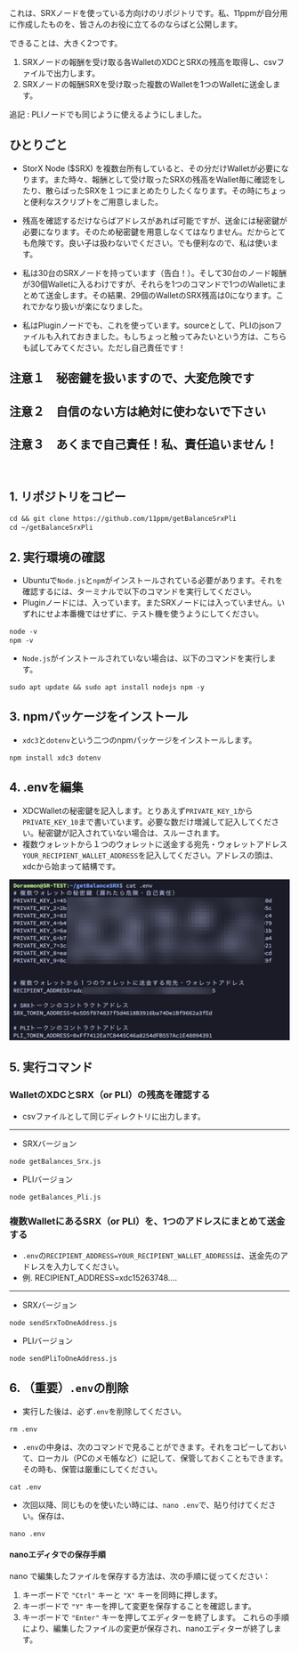 これは、SRXノードを使っている方向けのリポジトリです。私、11ppmが自分用に作成したものを、皆さんのお役に立てるのならばと公開します。

できることは、大きく2つです。

1. SRXノードの報酬を受け取る各WalletのXDCとSRXの残高を取得し、csvファイルで出力します。
2. SRXノードの報酬SRXを受け取った複数のWalletを1つのWalletに送金します。

追記 : PLIノードでも同じように使えるようにしました。

## ひとりごと

- StorX Node ($SRX) を複数台所有していると、その分だけWalletが必要になります。また時々、報酬として受け取ったSRXの残高をWallet毎に確認をしたり、散らばったSRXを１つにまとめたりしたくなります。その時にちょっと便利なスクリプトをご用意しました。

- 残高を確認するだけならばアドレスがあれば可能ですが、送金には秘密鍵が必要になります。そのため秘密鍵を用意しなくてはなりません。だからとても危険です。良い子は扱わないでください。でも便利なので、私は使います。

- 私は30台のSRXノードを持っています（告白！）。そして30台のノード報酬が30個Walletに入るわけですが、それらを1つのコマンドで1つのWalletにまとめて送金します。その結果、29個のWalletのSRX残高は0になります。これでかなり扱いが楽になりました。

- 私はPluginノードでも、これを使っています。sourceとして、PLIのjsonファイルも入れておきました。もしちょっと触ってみたいという方は、こちらも試してみてください。ただし自己責任です！

## 注意１　秘密鍵を扱いますので、大変危険です
## 注意２　自信のない方は絶対に使わないで下さい
## 注意３　あくまで自己責任！私、責任追いません！

<br>
<p>

## 1. リポジトリをコピー
```
cd && git clone https://github.com/11ppm/getBalanceSrxPli
cd ~/getBalanceSrxPli
```

## 2. 実行環境の確認

- Ubuntuで`Node.js`と`npm`がインストールされている必要があります。それを確認するには、ターミナルで以下のコマンドを実行してください。
- Pluginノードには、入っています。またSRXノードには入っていません。いずれにせよ本番機ではせずに、テスト機を使うようにしてください。

```
node -v
npm -v
```

- `Node.js`がインストールされていない場合は、以下のコマンドを実行します。

```
sudo apt update && sudo apt install nodejs npm -y 
```

## 3. npmパッケージをインストール

- `xdc3`と`dotenv`という二つのnpmパッケージをインストールします。
```
npm install xdc3 dotenv
```

## 4. .envを編集
- XDCWalletの秘密鍵を記入します。とりあえず`PRIVATE_KEY_1`から`PRIVATE_KEY_10`まで書いています。必要な数だけ増減して記入してください。秘密鍵が記入されていない場合は、スルーされます。
- 複数ウォレットから１つのウォレットに送金する宛先・ウォレットアドレス`YOUR_RECIPIENT_WALLET_ADDRESS`を記入してください。アドレスの頭は、xdcから始まって結構です。

<img src="img/01.png">

## 5. 実行コマンド

### WalletのXDCとSRX（or PLI）の残高を確認する
- csvファイルとして同じディレクトリに出力します。
  
---
- SRXバージョン
```
node getBalances_Srx.js
```

- PLIバージョン
```
node getBalances_Pli.js
```

### 複数WalletにあるSRX（or PLI）を、1つのアドレスにまとめて送金する
- `.env`の`RECIPIENT_ADDRESS=YOUR_RECIPIENT_WALLET_ADDRESS`は、送金先のアドレスを入力してください。
- 例. RECIPIENT_ADDRESS=xdc15263748....
---
- SRXバージョン
```
node sendSrxToOneAddress.js
```

- PLIバージョン
```
node sendPliToOneAddress.js
```


## 6. （重要）`.env`の削除
- 実行した後は、必ず`.env`を削除してください。
```
rm .env
```
- `.env`の中身は、次のコマンドで見ることができます。それをコピーしておいて、ローカル（PCのメモ帳など）に記して、保管しておくこともできます。その時も、保管は厳重にしてください。
```
cat .env
```
- 次回以降、同じものを使いたい時には、`nano .env`で、貼り付けてください。保存は、
```
nano .env
```
#### nanoエディタでの保存手順
nano で編集したファイルを保存する方法は、次の手順に従ってください：
1. キーボードで `"Ctrl"` キーと `"X"` キーを同時に押します。
1. キーボードで `"Y"` キーを押して変更を保存することを確認します。
1. キーボードで `"Enter"` キーを押してエディターを終了します。
これらの手順により、編集したファイルの変更が保存され、nanoエディターが終了します。
  

